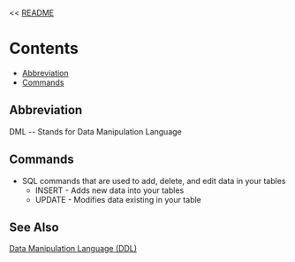<< [README](./README.md)

# Contents
- [Abbreviation](#abbreviation)
- [Commands](#commands)

## Abbreviation
DML -- Stands for Data Manipulation Language

## Commands
- SQL commands that are used to add, delete, and edit data in your tables
    - INSERT - Adds new data into your tables
    - UPDATE - Modifies data existing in your table

## See Also
[Data Manipulation Language (DDL)](./DataManipulationLanguage.md)